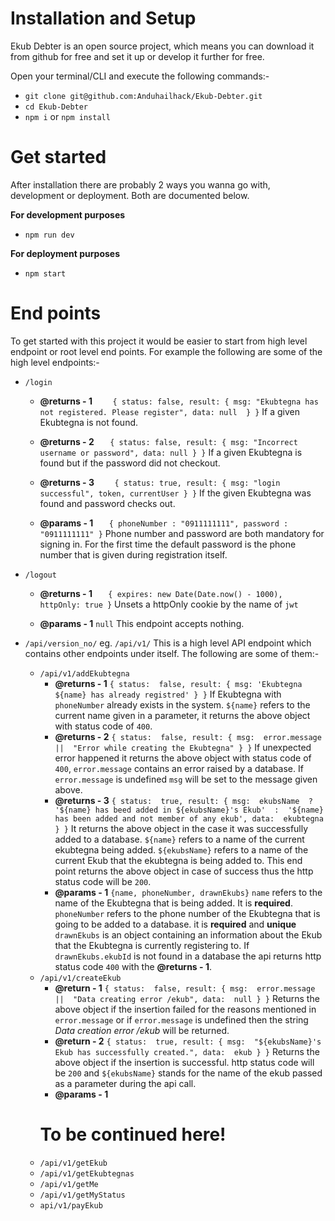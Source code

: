 

# Installation and Setup

Ekub Debter is an open source project, which means you can download it from github for free and set it up or develop it further for free.

Open your terminal/CLI and execute the following commands:-
-  `git clone git@github.com:Anduhailhack/Ekub-Debter.git`
-  `cd Ekub-Debter`
-  `npm i` or `npm install`

# Get started

After installation there are probably 2 ways you wanna go with, development or deployment. Both are documented below.

__For development purposes__
-  `npm run dev`

__For deployment purposes__
-  `npm start`
# End points
To get started with this project it would be easier to start from high level endpoint or root level end points. For example the following are some of the high level endpoints:-

-  `/login`
	-  **@returns - 1**
`    {
	    status: false,
	    result: {
		    msg: "Ekubtegna has not registered. Please register",
		    data: null 
	    }
   }`
If a given Ekubtegna is not found.

	-  **@returns - 2**
`	{
	    status: false,
	    result: {
		    msg: "Incorrect username or password",
		    data: null
	    }
    }`
If a given Ekubtegna is found but if the password did not checkout.

	-  **@returns - 3**
`    {
	    status: true,
	    result: {
		    msg: "login successful",
		    token,
		    currentUser
	    }
    }`
If the given Ekubtegna was found and password checks out.

	-  **@params - 1**
`	{
		phoneNumber : "0911111111",
		password : "0911111111"
	}`
Phone number and password are both mandatory for signing in. For the first time the default password is the phone number that is given during registration itself.

  

 -  `/logout`

	-  **@returns - 1**
`	{
		expires: new Date(Date.now() - 1000),
		httpOnly: true
	}`
Unsets a httpOnly cookie by the name of `jwt`

	-  **@params - 1**
`null`
This endpoint accepts nothing.

 - `/api/version_no/` eg. `/api/v1/` This is a high level API endpoint which contains other endpoints under itself. The following are some of them:-
	 - `/api/v1/addEkubtegna`
		 - **@returns - 1** 
		 `{
		status:  false,
			result: {
			msg: 'Ekubtegna ${name} has already registred'
		}
	}`
		If Ekubtegna with `phoneNumber` already exists in the system. `${name}` refers to the current name given in a parameter, it returns the above object with status code of `400`.
		- **@returns - 2** 
		`{
		status:  false,
		result: {
			msg:  error.message  ||  "Error while creating the Ekubtegna"
		}
	}`
		If unexpected error happened it returns the above object with status code of `400`, `error.message` contains an error raised by a database. If `error.message` is undefined `msg` will be set to the message given above.
	   - **@returns - 3** 
		`{
		status:  true,
		result: {
			msg:  ekubsName  ?  '${name} has beed added in ${ekubsName}'s Ekub'  :  '${name} has been added and not member of any ekub',
			data:  ekubtegna
		}
	}`
		It returns the above object in the case it was successfully added to a database. `${name}` refers to a name of the current ekubtegna being added.  `${ekubsName}` refers to a name of the current Ekub that the ekubtegna is being added to.  This end point returns the above object in case of success thus the http status code will be `200`.
		- **@params - 1**
		`{name, phoneNumber, drawnEkubs}` 
		`name` refers to the name of the Ekubtegna that is being added. It is **required**. 
		`phoneNumber` refers to the phone number of the Ekubtegna that is going to be added to a database. it is **required** and **unique**
		`drawnEkubs` is an object containing an information about the Ekub that the Ekubtegna is currently registering to. If `drawnEkubs.ekubId` is not found in a database the api returns http status code `400` with the **@returns - 1**.
	 - `/api/v1/createEkub`
		-  **@return - 1**
	 `{
		status:  false,
		result: {
			msg:  error.message  ||  "Data creating error /ekub",
			data:  null
		}
	}`
	Returns the above object if the insertion failed for the reasons mentioned in `error.message` or if `error.message` is undefined then the string *Data creation error  /ekub* will be returned.
		 - **@return - 2**
		`{
		status:  true,
		result: {
			msg:  "${ekubsName}'s Ekub has successfully created.",
			data:  ekub
		}
	}`
	Returns the above object if the insertion is successful. http status code will be `200` and `${ekubsName}` stands for the name of the ekub passed as a parameter during the api call.
		- **@params - 1**
		# To be continued here!
	 - `/api/v1/getEkub`
	 - `/api/v1/getEkubtegnas`
	 - `/api/v1/getMe`
	 - `/api/v1/getMyStatus`
	 - `api/v1/payEkub`
